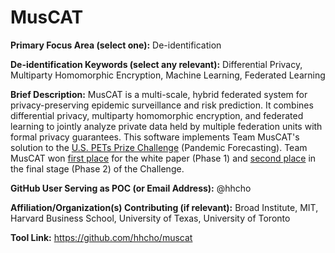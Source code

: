 # MusCAT

**Primary Focus Area (select one):** De-identification

**De-identification Keywords (select any relevant):** Differential Privacy, Multiparty Homomorphic Encryption, Machine Learning, Federated Learning 

**Brief Description:**
MusCAT is a multi-scale, hybrid federated system for privacy-preserving epidemic surveillance and risk prediction. 
It combines differential privacy, multiparty homomorphic encryption, and federated learning to jointly analyze private data held by multiple federation units with formal privacy guarantees.
This software implements Team MusCAT's solution to the [U.S. PETs Prize Challenge](https://www.drivendata.org/competitions/group/nist-federated-learning/) (Pandemic Forecasting).
Team MusCAT won [first place](https://drivendata.co/blog/federated-learning-pets-prize-winners-phase1) for the white paper (Phase 1) and [second place](https://drivendata.co/blog/federated-learning-pets-prize-winners-phases-2-3) in the final stage (Phase 2) of the Challenge.


**GitHub User Serving as POC (or Email Address):** @hhcho

**Affiliation/Organization(s) Contributing (if relevant):** Broad Institute, MIT, Harvard Business School, University of Texas, University of Toronto

**Tool Link:** https://github.com/hhcho/muscat
